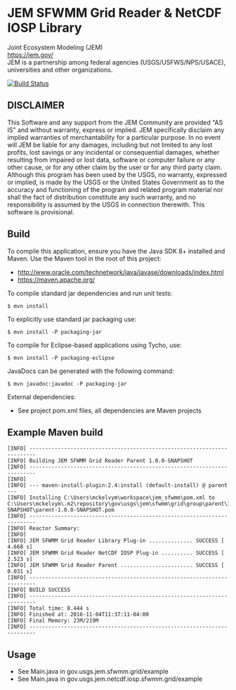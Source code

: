 # JEM SFWMM Grid Reader & NetCDF IOSP Library
Joint Ecosystem Modeling (JEM)  
https://jem.gov/  
JEM is a partnership among federal agencies (USGS/USFWS/NPS/USACE), universities and other organizations.  

[![Build Status](https://travis-ci.org/usgs/jem-sfwmm-grid-reader.svg?branch=master)](https://travis-ci.org/usgs/jem-sfwmm-grid-reader)

## DISCLAIMER
This Software and any support from the JEM Community are provided
"AS IS" and without warranty, express or implied. JEM specifically
disclaim any implied warranties of merchantability for a particular
purpose. In no event will JEM be liable for any damages, including
but not limited to any lost profits, lost savings or any incidental
or consequential damages, whether resulting from impaired or
lost data, software or computer failure or any other cause, or
for any other claim by the user or for any third party claim.
Although this program has been used by the USGS, no warranty,
expressed or implied, is made by the USGS or the United States
Government as to the accuracy and functioning of the program
and related program material nor shall the fact of distribution
constitute any such warranty, and no responsibility is assumed
by the USGS in connection therewith.  This software is provisional.

## Build
To compile this application, ensure you have the Java SDK 8+ installed and Maven. Use the Maven tool in the root of this project:
 * http://www.oracle.com/technetwork/java/javase/downloads/index.html
 * https://maven.apache.org/
 
To compile standard jar dependencies and run unit tests:

	$ mvn install

To explicitly use standard jar packaging use:

	$ mvn install -P packaging-jar

To compile for Eclipse-based applications using Tycho, use: 

	$ mvn install -P packaging-eclipse

JavaDocs can be generated with the following command:

	$ mvn javadoc:javadoc -P packaging-jar

External dependencies:
 * See project pom.xml files, all dependencies are Maven projects

## Example Maven build
	[INFO] ------------------------------------------------------------------------
	[INFO] Building JEM SFWMM Grid Reader Parent 1.0.0-SNAPSHOT
	[INFO] ------------------------------------------------------------------------
	[INFO]
	[INFO] --- maven-install-plugin:2.4:install (default-install) @ parent ---
	[INFO] Installing C:\Users\mckelvym\workspace\jem_sfwmm\pom.xml to C:\Users\mckelvym\.m2\repository\gov\usgs\jem\sfwmm\grid\group\parent\1.0.0-SNAPSHOT\parent-1.0.0-SNAPSHOT.pom
	[INFO] ------------------------------------------------------------------------
	[INFO] Reactor Summary:
	[INFO]
	[INFO] JEM SFWMM Grid Reader Library Plug-in .............. SUCCESS [  4.668 s]
	[INFO] JEM SFWMM Grid Reader NetCDF IOSP Plug-in .......... SUCCESS [  2.523 s]
	[INFO] JEM SFWMM Grid Reader Parent ....................... SUCCESS [  0.031 s]
	[INFO] ------------------------------------------------------------------------
	[INFO] BUILD SUCCESS
	[INFO] ------------------------------------------------------------------------
	[INFO] Total time: 8.444 s
	[INFO] Finished at: 2016-11-04T11:37:11-04:00
	[INFO] Final Memory: 23M/219M
	[INFO] ------------------------------------------------------------------------

## Usage
 - See Main.java in gov.usgs.jem.sfwmm.grid/example
 - See Main.java in gov.usgs.jem.netcdf.iosp.sfwmm.grid/example